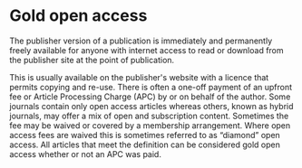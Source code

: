 # Gold open access
 
The publisher version of a publication is immediately and permanently freely available for anyone with internet access to read or download from the publisher site at the point of publication.
 
This is usually available on the publisher's website with a licence that permits copying and re-use. There is often a one-off payment of an upfront fee or Article Processing Charge (APC) by or on behalf of the author. Some journals contain only open access articles whereas others, known as hybrid journals, may offer a mix of open and subscription content. Sometimes the fee may be waived or covered by a membership arrangement. Where open access fees are waived this is sometimes referred to as “diamond” open access. All articles that meet the definition can be considered gold open access whether or not an APC was paid.